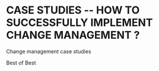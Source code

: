 # CASE STUDIES -- HOW TO SUCCESSFULLY IMPLEMENT CHANGE MANAGEMENT ?
Change management case studies



Best of Best
